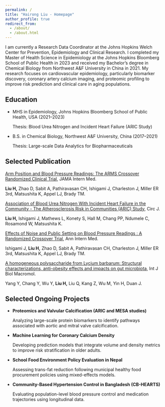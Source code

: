 ```yaml
---
permalink: /
title: "Hairong Liu - Homepage"
author_profile: true
redirect_from: 
  - /about/
  - /about.html
---
```


I am currently a Research Data Coordinator at the Johns Hopkins Welch Center for Prevention, Epidemiology and Clinical Research. I completed my Master of Health Science in Epidemiology at the Johns Hopkins Bloomberg School of Public Health in 2023 and received my Bachelor’s degree in Chemical Biology from Northwest A&F University in China in 2021. My research focuses on cardiovascular epidemiology, particularly biomarker discovery, coronary artery calcium imaging, and proteomic profiling to improve risk prediction and clinical care in aging populations.

Education
------
- MHS in Epidemiology, Johns Hopkins Bloomberg School of Public Health, USA (2021–2023)

  Thesis: Blood Urea Nitrogen and Incident Heart Failure (ARIC Study)

- B.S. in Chemical Biology, Northwest A&F University, China (2017–2021)

  Thesis: Large-scale Data Analytics for Biopharmaceuticals

Selected Publication
------
[Arm Position and Blood Pressure Readings: The ARMS Crossover Randomized Clinical Trial](https://jamanetwork.com/journals/jamainternalmedicine/fullarticle/2824754), JAMA Intern Med.

**Liu H,** Zhao D, Sabit A, Pathiravasan CH, Ishigami J, Charleston J, Miller ER 3rd, Matsushita K, Appel LJ, Brady TM. 

[Association of Blood Urea Nitrogen With Incident Heart Failure in the Community - The Atherosclerosis Risk in Communities (ARIC) Study](https://www.jstage.jst.go.jp/article/circj/89/10/89_CJ-24-0502/_article), Circ J.

**Liu H,** Ishigami J, Mathews L, Konety S, Hall M, Chang PP, Ndumele C, Rosamond W, Matsushita K.

[Effects of Noise and Public Setting on Blood Pressure Readings : A Randomized Crossover Trial](https://www.acpjournals.org/doi/10.7326/ANNALS-24-00873?url_ver=Z39.88-2003&rfr_id=ori:rid:crossref.org&rfr_dat=cr_pub%20%200pubmed), Ann Intern Med.

Ishigami J, **Liu H,** Zhao D, Sabit A, Pathiravasan CH, Charleston J, Miller ER 3rd, Matsushita K, Appel LJ, Brady TM.

[A homogeneous polysaccharide from Lycium barbarum: Structural characterizations, anti-obesity effects and impacts on gut microbiota](https://www.sciencedirect.com/science/article/abs/pii/S0141813021011934), Int J Biol Macromol.

Yang Y, Chang Y, Wu Y, **Liu H,** Liu Q, Kang Z, Wu M, Yin H, Duan J.

Selected Ongoing Projects
------
- **Proteomics and Valvular Calcification (ARIC and MESA studies)**

  Analyzing large-scale protein biomarkers to identify pathways associated with aortic and mitral valve calcification.

- **Machine Learning for Coronary Calcium Density**

  Developing prediction models that integrate volume and density metrics to improve risk stratification in older adults.

- **School Food Environment Policy Evaluation in Nepal**

  Assessing trans-fat reduction following municipal healthy food procurement policies using mixed-effects models.

- **Community-Based Hypertension Control in Bangladesh (CB-HEARTS)**

  Evaluating population-level blood pressure control and medication trajectories using longitudinal data.
